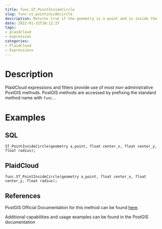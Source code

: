 ```yaml
---
title: func.ST_PointInsideCircle
slug: func-st-pointinsidecircle
description: Returns true if the geometry is a point and is inside the circle with center center_x,center_y and radius radius
date: 2022-01-31T10:12:27
tags:
- plaidcloud
- expression
categories:
- PlaidCloud
- Expressions
---
```



# Description


PlaidCloud expressions and filters provide use of most non-administrative PostGIS methods. PostGIS methods are accessed by prefixing the standard method name with `func.`.



# Examples


## SQL



```
ST_PointInsideCircle(geometry a_point, float center_x, float center_y, float radius);
```


## PlaidCloud



```
func.ST_PointInsideCircle(geometry a_point, float center_x, float center_y, float radius);
```


## References


PostGIS Official Documentation for this method can be found [here](https://postgis.net/docs/manual-3.1/ST_PointInsideCircle.html).



Additional capabilities and usage examples can be found in the PostGIS documentation

